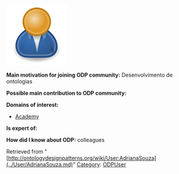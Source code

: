 [![Image:ODPUser.png](../images/a/a6/ODPUser.png)](../Image/ODPUser.png.md "Image:ODPUser.png")




  





__Main motivation for joining ODP community:__ Desenvolvimento de ontologias


__Possible main contribution to ODP community:__


__Domains of interest:__



* [Academy](../Community/Academy.md "Community:Academy")


__Is expert of:__


  

__How did I know about ODP:__ colleagues






Retrieved from "[http://ontologydesignpatterns.org/wiki/User:AdrianaSouza](../User/AdrianaSouza.md)"
 [Category](http://ontologydesignpatterns.org/wiki/Special:Categories "Special:Categories"): [ODPUser](../Category/ODPUser.md "Category:ODPUser")